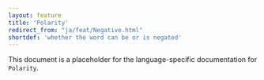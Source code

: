 ```yaml
---
layout: feature
title: 'Polarity'
redirect_from: "ja/feat/Negative.html"
shortdef: 'whether the word can be or is negated'
---
```


This document is a placeholder for the language-specific documentation
for `Polarity`.
